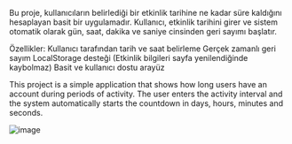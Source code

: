 Bu proje, kullanıcıların belirlediği bir etkinlik tarihine ne kadar süre kaldığını hesaplayan basit bir uygulamadır. Kullanıcı, etkinlik tarihini girer ve sistem otomatik olarak gün, saat, dakika ve saniye cinsinden geri sayımı başlatır.

Özellikler:
 Kullanıcı tarafından tarih ve saat belirleme
 Gerçek zamanlı geri sayım
 LocalStorage desteği (Etkinlik bilgileri sayfa yenilendiğinde kaybolmaz)
 Basit ve kullanıcı dostu arayüz
 
This project is a simple application that shows how long users have an account during periods of activity. The user enters the activity interval and the system automatically starts the countdown in days, hours, minutes and seconds.

![image](https://github.com/user-attachments/assets/bbd6d848-a795-4504-96dc-5e0c80c0c2ad)
